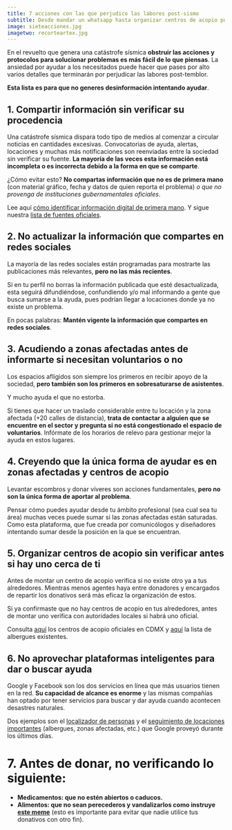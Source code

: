 ```yaml
---
title: 7 acciones con las que perjudico las labores post-sismo
subtitle: Desde mandar un whatsapp hasta organizar centros de acopio puede resultar contraproducente si no cuidas estos detalles
image: sieteacciones.jpg
imagetwo: recorteartex.jpg
---
```

En el revuelto que genera una catástrofe sísmica **obstruir las acciones y protocolos para solucionar problemas es más fácil de lo que piensas**. La ansiedad por ayudar a los necesitados puede hacer que pases por alto varios detalles que terminarán por perjudicar las labores post-temblor.

**Esta lista es para que no generes desinformación intentando ayudar**.

## 1. Compartir información sin verificar su procedencia
Una catástrofe sísmica dispara todo tipo de medios al comenzar a circular noticias en cantidades excesivas. Convocatorias de ayuda, alertas, locaciones y muchas más notificaciones son reenviadas entre la sociedad sin verificar su fuente. **La mayoría de las veces esta información está incompleta o es incorrecta debido a la forma en que se comparte**.

¿Cómo evitar esto? **No compartas información que no es de primera mano** (con material gráfico, fecha y datos de quien reporta el problema) *o que no provenga de instituciones gubernamentales oficiales*.

Lee aquí [cómo identificar información digital de primera mano](/como-difundir-informacion-del-sismo). Y sigue nuestra [lista de fuentes oficiales](/fuentes-para-mantenerme-informado).

## 2. No actualizar la información que compartes en redes sociales
La mayoría de las redes sociales están programadas para mostrarte las publicaciones más relevantes, **pero no las más recientes**.

Si en tu perfil no borras la información publicada que esté desactualizada, esta seguirá difundiéndose, confundiendo y/o mal informando a gente que busca sumarse a la ayuda, pues podrían llegar a locaciones donde ya no existe un problema.

En pocas palabras: **Mantén vigente la información que compartes en redes sociales**.
## 3. Acudiendo a zonas afectadas antes de informarte si necesitan voluntarios o no
Los espacios afligidos son siempre los primeros en recibir apoyo de la sociedad, **pero también son los primeros en sobresaturarse de asistentes**.

Y mucho ayuda el que no estorba.

Si tienes que hacer un traslado considerable entre tu locación y la zona afectada (+20 calles de distancia), **trata de contactar a alguien que se encuentre en el sector y pregunta si no está congestionado el espacio de voluntarios**. Infórmate de los horarios de relevo para gestionar mejor la ayuda en estos lugares.

## 4. Creyendo que la única forma de ayudar es en zonas afectadas y centros de acopio
Levantar escombros y donar víveres son acciones fundamentales, **pero no son la única forma de aportar al problema**.

Pensar cómo puedes ayudar desde tu ámbito profesional (sea cual sea tu área) muchas veces puede sumar si las zonas afectadas están saturadas. Como esta plataforma, que fue creada por comunicólogos y diseñadores intentando sumar desde la posición en la que se encuentran.

## 5. Organizar centros de acopio sin verificar antes si hay uno cerca de ti
Antes de montar un centro de acopio verifica si no existe otro ya a tus alrededores. Mientras menos agentes haya entre donadores y encargados de repartir los donativos será más eficaz la organización de estos.

Si ya confirmaste que no hay centros de acopio en tus alrededores, antes de montar uno verifica con autoridades locales si habrá uno oficial.

Consulta [aquí](http://www.cdmx.gob.mx/comunicacion/nota/centros-de-acopio-gobierno-de-cdmx) los centros de acopio oficiales en CDMX y [aquí](http://www.cdmx.gob.mx/comunicacion/nota/listado-de-albergues-cdmx) la lista de albergues existentes.

## 6. No aprovechar plataformas inteligentes para dar o buscar ayuda
Google y Facebook son los dos servicios en línea que más usuarios tienen en la red. **Su capacidad de alcance es enorme** y las mismas compañías han optado por tener servicios para buscar y dar ayuda cuando acontecen desastres naturales.

Dos ejemplos son el [localizador de personas](http://google.org/personfinder/2017-puebla-mexico-earthquake) y el [seguimiento de locaciones importantes](http://google.org/crisismap/google.com/puebla-mexico-earthquake-es) (albergues, zonas afectadas, etc.) que Google proveyó durante los últimos días.

# 7. Antes de donar, no verificando lo siguiente:
* **Medicamentos: que no estén abiertos o caducos.**
* **Alimentos: que no sean perecederos y vandalizarlos como instruye [este meme](/img/meme.jpeg)** (esto es importante para evitar que nadie utilice tus donativos con otro fin).
